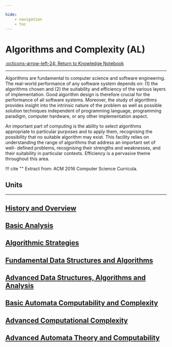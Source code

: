 ```yaml
---

hide:
    - navigation
    - toc
---
```

# Algorithms and Complexity (AL)

[:octicons-arrow-left-24: Return to Knowledge Notebook](/Knowledge-Notebook)

---

Algorithms are fundamental to computer science and software engineering. The real-world performance of any software system depends on: (1) the algorithms chosen and (2) the suitability and efficiency of the various layers of implementation. Good algorithm design is therefore crucial for the performance of all software systems. Moreover, the study of algorithms provides insight into the intrinsic nature of the problem as well as possible solution techniques independent of programming language, programming paradigm, computer hardware, or any other implementation aspect.

An important part of computing is the ability to select algorithms appropriate to particular purposes and to apply them, recognising the possibility that no suitable algorithm may exist. This facility relies on understanding the range of algorithms that address an important set of well- defined problems, recognising their strengths and weaknesses, and their suitability in particular contexts. Efficiency is a pervasive theme throughout this area.

!!! cite ""
    Extract from: ACM 2016 Computer Science Curricula.

## Units

---

<div class="container px-4 py-2" id="custom-cards">
    <div class="row row-cols-1 row-cols-lg-2 align-items-stretch g-4 py-3">
        <div class="col">
            <a href="00_History-Overview">
                <div class="card card-cover h-100 overflow-hidden text-white bg-dark rounded-5 shadow-lg">
                    <div class="d-flex flex-column h-100 p-5 pb-3 text-white text-shadow-1">
                        <h2>History and Overview</h2>
                    </div>
                </div>
            </a>
        </div>
        <div class="col">
            <a href="01_Basic-Analysis">
                <div class="card card-cover h-100 overflow-hidden text-white bg-dark rounded-5 shadow-lg">
                    <div class="d-flex flex-column h-100 p-5 pb-3 text-white text-shadow-1">
                        <h2>Basic Analysis</h2>
                    </div>
                </div>
            </a>
        </div>
    </div>
    <div class="row row-cols-1 row-cols-lg-2 align-items-stretch g-4 py-3">
        <div class="col">
            <a href="02_Algorithmic-Strategies">
                <div class="card card-cover h-100 overflow-hidden text-white bg-dark rounded-5 shadow-lg">
                    <div class="d-flex flex-column h-100 p-5 pb-3 text-shadow-1">
                        <h2>Algorithmic Strategies</h2>
                    </div>
                </div>
            </a>
        </div>
        <div class="col">
            <a href="03_Fundamental-Data-Structures-Algorithms">
                <div class="card card-cover h-100 overflow-hidden text-white bg-dark rounded-5 shadow-lg">
                    <div class="d-flex flex-column h-100 p-5 pb-3 text-white text-shadow-1">
                        <h2>Fundamental Data Structures and Algorithms</h2>
                    </div>
                </div>
            </a>
        </div>
    </div>
    <div class="row row-cols-1 row-cols-lg-2 align-items-stretch g-4 py-3">
        <div class="col">
            <a href="04_Advanced-Data-Structures-Algorithms">
                <div class="card card-cover h-100 overflow-hidden text-white bg-dark rounded-5 shadow-lg">
                    <div class="d-flex flex-column h-100 p-5 pb-3 text-white text-shadow-1">
                        <h2>Advanced Data Structures, Algorithms and Analysis</h2>
                    </div>
                </div>
            </a>
        </div>
        <div class="col">
            <a href="05_Basic-Automata-Computability-Complexity">
                <div class="card card-cover h-100 overflow-hidden text-white bg-dark rounded-5 shadow-lg">
                    <div class="d-flex flex-column h-100 p-5 pb-3 text-shadow-1">
                        <h2>Basic Automata Computability and Complexity</h2>
                    </div>
                </div>
            </a>
        </div>
    </div>
    <div class="row row-cols-1 row-cols-lg-2 align-items-stretch g-4 py-3">
        <div class="col">
            <a href="06_Advanced-Computational-Complexity">
                <div class="card card-cover h-100 overflow-hidden text-white bg-dark rounded-5 shadow-lg">
                    <div class="d-flex flex-column h-100 p-5 pb-3 text-white text-shadow-1">
                        <h2>Advanced Computational Complexity</h2>
                    </div>
                </div>
            </a>
        </div>
        <div class="col">
            <a href="07_Advanced-Automata-Computability">
                <div class="card card-cover h-100 overflow-hidden text-white bg-dark rounded-5 shadow-lg">
                    <div class="d-flex flex-column h-100 p-5 pb-3 text-white text-shadow-1">
                        <h2>Advanced Automata Theory and Computability</h2>
                    </div>
                </div>
            </a>
        </div>
    </div>
</div>
